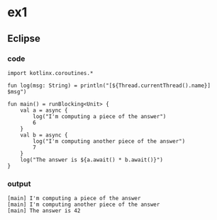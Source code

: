# ex1
## Eclipse
### code
    import kotlinx.coroutines.*
    
    fun log(msg: String) = println("[${Thread.currentThread().name}] $msg")
    
    fun main() = runBlocking<Unit> {
        val a = async {
            log("I'm computing a piece of the answer")
            6
        }
        val b = async {
            log("I'm computing another piece of the answer")
            7
        }
        log("The answer is ${a.await() * b.await()}")    
    }
### output
    [main] I'm computing a piece of the answer
    [main] I'm computing another piece of the answer
    [main] The answer is 42
